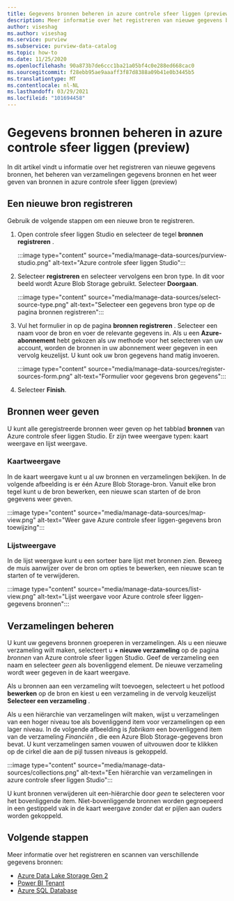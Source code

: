 ```yaml
---
title: Gegevens bronnen beheren in azure controle sfeer liggen (preview)
description: Meer informatie over het registreren van nieuwe gegevens bronnen, het beheren van verzamelingen gegevens bronnen en het weer geven van bronnen in azure controle sfeer liggen (preview).
author: viseshag
ms.author: viseshag
ms.service: purview
ms.subservice: purview-data-catalog
ms.topic: how-to
ms.date: 11/25/2020
ms.openlocfilehash: 90a873b7de6ccc1ba21a05bf4c0e288ed668cac0
ms.sourcegitcommit: f28ebb95ae9aaaff3f87d8388a09b41e0b3445b5
ms.translationtype: MT
ms.contentlocale: nl-NL
ms.lasthandoff: 03/29/2021
ms.locfileid: "101694458"
---
```

# <a name="manage-data-sources-in-azure-purview-preview"></a>Gegevens bronnen beheren in azure controle sfeer liggen (preview)

In dit artikel vindt u informatie over het registreren van nieuwe gegevens bronnen, het beheren van verzamelingen gegevens bronnen en het weer geven van bronnen in azure controle sfeer liggen (preview)

## <a name="register-a-new-source"></a>Een nieuwe bron registreren

Gebruik de volgende stappen om een nieuwe bron te registreren.

1. Open controle sfeer liggen Studio en selecteer de tegel **bronnen registreren** .

   :::image type="content" source="media/manage-data-sources/purview-studio.png" alt-text="Azure controle sfeer liggen Studio":::

1. Selecteer **registreren** en selecteer vervolgens een bron type. In dit voor beeld wordt Azure Blob Storage gebruikt. Selecteer **Doorgaan**.

   :::image type="content" source="media/manage-data-sources/select-source-type.png" alt-text="Selecteer een gegevens bron type op de pagina bronnen registreren":::

1. Vul het formulier in op de pagina **bronnen registreren** . Selecteer een naam voor de bron en voer de relevante gegevens in. Als u een **Azure-abonnement** hebt gekozen als uw methode voor het selecteren van uw account, worden de bronnen in uw abonnement weer gegeven in een vervolg keuzelijst. U kunt ook uw bron gegevens hand matig invoeren.

   :::image type="content" source="media/manage-data-sources/register-sources-form.png" alt-text="Formulier voor gegevens bron gegevens":::

1. Selecteer **Finish**.

## <a name="view-sources"></a>Bronnen weer geven

U kunt alle geregistreerde bronnen weer geven op het tabblad **bronnen** van Azure controle sfeer liggen Studio. Er zijn twee weergave typen: kaart weergave en lijst weergave.

### <a name="map-view"></a>Kaartweergave

In de kaart weergave kunt u al uw bronnen en verzamelingen bekijken. In de volgende afbeelding is er één Azure Blob Storage-bron. Vanuit elke bron tegel kunt u de bron bewerken, een nieuwe scan starten of de bron gegevens weer geven.

:::image type="content" source="media/manage-data-sources/map-view.png" alt-text="Weer gave Azure controle sfeer liggen-gegevens bron toewijzing":::

### <a name="list-view"></a>Lijstweergave

In de lijst weergave kunt u een sorteer bare lijst met bronnen zien. Beweeg de muis aanwijzer over de bron om opties te bewerken, een nieuwe scan te starten of te verwijderen.

:::image type="content" source="media/manage-data-sources/list-view.png" alt-text="Lijst weergave voor Azure controle sfeer liggen-gegevens bronnen":::

## <a name="manage-collections"></a>Verzamelingen beheren

U kunt uw gegevens bronnen groeperen in verzamelingen. Als u een nieuwe verzameling wilt maken, selecteert u **+ nieuwe verzameling** op de pagina *bronnen* van Azure controle sfeer liggen Studio. Geef de verzameling een naam en selecteer *geen* als bovenliggend element. De nieuwe verzameling wordt weer gegeven in de kaart weergave.

Als u bronnen aan een verzameling wilt toevoegen, selecteert u het potlood **bewerken** op de bron en kiest u een verzameling in de vervolg keuzelijst **Selecteer een verzameling** .

Als u een hiërarchie van verzamelingen wilt maken, wijst u verzamelingen van een hoger niveau toe als bovenliggend item voor verzamelingen op een lager niveau. In de volgende afbeelding is *fabrikam* een bovenliggend item van de verzameling *Financiën* , die een Azure Blob Storage-gegevens bron bevat. U kunt verzamelingen samen vouwen of uitvouwen door te klikken op de cirkel die aan de pijl tussen niveaus is gekoppeld.

:::image type="content" source="media/manage-data-sources/collections.png" alt-text="Een hiërarchie van verzamelingen in azure controle sfeer liggen Studio":::

U kunt bronnen verwijderen uit een-hiërarchie door *geen* te selecteren voor het bovenliggende item. Niet-bovenliggende bronnen worden gegroepeerd in een gestippeld vak in de kaart weergave zonder dat er pijlen aan ouders worden gekoppeld.

## <a name="next-steps"></a>Volgende stappen

Meer informatie over het registreren en scannen van verschillende gegevens bronnen:

* [Azure Data Lake Storage Gen 2](register-scan-adls-gen2.md)
* [Power BI Tenant](register-scan-power-bi-tenant.md)
* [Azure SQL Database](register-scan-azure-sql-database.md)
